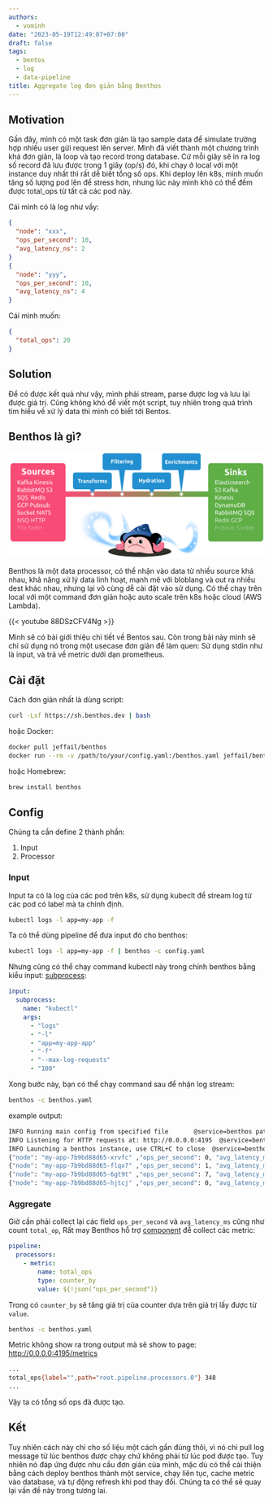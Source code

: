 ```yaml
---
authors:
  - vominh
date: "2023-05-19T12:49:07+07:00"
draft: false
tags:
  - bentos
  - log
  - data-pipeline
title: Aggregate log đơn giản bằng Benthos
---
```


## Motivation

Gần đây, mình có một task đơn giản là tạo sample data để simulate trường hợp nhiều user gửi request lên server. Mình đã viết thành một chương trình khá đơn giản, là loop và tạo record trong database. Cứ mỗi giây sẽ in ra log số record đã lưu được trong 1 giây (op/s) đó, khi chạy ở local với một instance duy nhất thì rất dễ biết tổng số ops. Khi deploy lên k8s, mình muốn tăng số lượng pod lên để stress hơn, nhưng lúc này mình khó có thể đếm được total_ops từ tất cả các pod này.

Cái mình có là log như vầy:

```json
{
  "node": "xxx",
  "ops_per_second": 10,
  "avg_latency_ns": 2
}
{
  "node": "yyy",
  "ops_per_second": 10,
  "avg_latency_ns": 4
}
```

Cái mình muốn:

```json
{
  "total_ops": 20
}
```

## Solution

Để có được kết quả như vậy, mình phải stream, parse được log và lưu lại được giá trị. Cũng không khó để viết một script, tuy nhiên trong quá trình tìm hiểu về xử lý data thì mình có biết tới Bentos.

## Benthos là gì?

![img_1.png](img_1.png)

Benthos là một data processor, có thể nhận vào data từ nhiều source khá nhau, khả năng xử lý data linh hoạt, mạnh mẽ với bloblang và out ra nhiều dest khác nhau, nhưng lại vô cùng dễ cài đặt vào sử dụng. Có thể chạy trên local với một command đơn giản hoặc auto scale trên k8s hoặc cloud (AWS Lambda).

{{< youtube 88DSzCFV4Ng >}}

Mình sẽ có bài giới thiệu chi tiết về Bentos sau. Còn trong bài này mình sẽ chỉ sử dụng nó trong một usecase đơn giản để làm quen: Sử dụng stdin như là input, và trả về metric dưới dạn prometheus.

## Cài đặt

Cách đơn giản nhất là dùng script:

```bash
curl -Lsf https://sh.benthos.dev | bash
```

hoặc Docker:

```bash
docker pull jeffail/benthos
docker run --rm -v /path/to/your/config.yaml:/benthos.yaml jeffail/benthos
```

hoặc Homebrew:

```bash
brew install benthos
```

## Config

Chúng ta cần define 2 thành phần:

1. Input
2. Processor

### Input

Input ta có là log của các pod trên k8s, sử dụng kubeclt để stream log từ các pod có label mà ta chỉnh định.

```bash
kubectl logs -l app=my-app -f
```

Ta có thể dùng pipeline để đưa input đó cho benthos:

```bash
kubectl logs -l app=my-app -f | benthos -c config.yaml
```

Nhưng cũng có thể chạy command kubectl này trong chính benthos bằng kiểu input: [subprocess](https://www.benthos.dev/docs/components/processors/subprocess/):

```yaml
input:
  subprocess:
    name: "kubectl"
    args:
      - "logs"
      - "-l"
      - "app=my-app-app"
      - "-f"
      - "--max-log-requests"
      - "100"
```

Xong bước này, bạn có thể chạy command sau để nhận log stream:

```bash
benthos -c benthos.yaml
```

example output:

```bash
INFO Running main config from specified file       @service=benthos path=./benthos.yaml
INFO Listening for HTTP requests at: http://0.0.0.0:4195  @service=benthos
INFO Launching a benthos instance, use CTRL+C to close  @service=benthos
{"node": "my-app-7b9bd88d65-xrvfc" ,"ops_per_second": 0, "avg_latency_ms": 0}
{"node": "my-app-7b9bd88d65-flqx7" ,"ops_per_second": 1, "avg_latency_ms": 1000}
{"node": "my-app-7b9bd88d65-6gt9t" ,"ops_per_second": 7, "avg_latency_ms": 142}
{"node": "my-app-7b9bd88d65-hjtcj" ,"ops_per_second": 0, "avg_latency_ms": 0}
```

### Aggregate

Giờ cần phải collect lại các field `ops_per_second` và `avg_latency_ms` cũng như count `total_op`, Rất may Benthos hỗ trợ [component](https://www.benthos.dev/docs/components/metrics/about) để collect các metric:

```yaml
pipeline:
  processors:
    - metric:
        name: total_ops
        type: counter_by
        value: ${!json("ops_per_second")}
```

Trong có `counter_by` sẽ tăng giá trị của counter dựa trên giá trị lấy được từ `value`.

```bash
benthos -c benthos.yaml
```

Metric không show ra trong output mà sẽ show to page: http://0.0.0.0:4195/metrics

```bash
...
total_ops{label="",path="root.pipeline.processors.0"} 348
...
```

Vậy ta có tổng số ops đã được tạo.

## Kết

Tuy nhiên cách này chỉ cho số liệu một cách gần đúng thôi, vì nó chỉ pull log message từ lúc benthos được chạy chứ không phải từ lúc pod được tạo. Tuy nhiên nó đáp ứng được nhu cầu đơn giản của mình, mặc dù có thể cải thiện bằng cách deploy benthos thành một service, chạy liên tục, cache metric vào database, và tự động refresh khi pod thay đổi. Chúng ta có thể sẽ quay lại vấn đề này trong tương lai.
